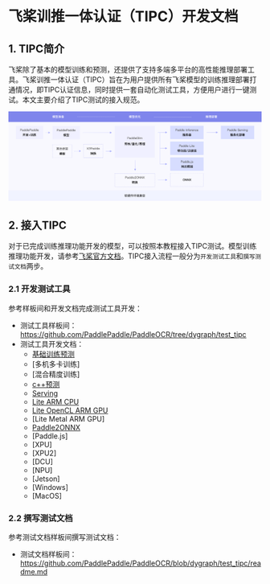# 飞桨训推一体认证（TIPC）开发文档

## 1. TIPC简介

飞桨除了基本的模型训练和预测，还提供了支持多端多平台的高性能推理部署工具。飞桨训推一体认证（TIPC）旨在为用户提供所有飞桨模型的训练推理部署打通情况，即TIPC认证信息，同时提供一套自动化测试工具，方便用户进行一键测试。本文主要介绍了TIPC测试的接入规范。

<div align="center">
    <img src="tipc_guide.png" width="1000">
</div>

## 2. 接入TIPC

对于已完成训练推理功能开发的模型，可以按照本教程接入TIPC测试。模型训练推理功能开发，请参考[飞桨官方文档](https://www.paddlepaddle.org.cn/documentation/docs/zh/guides/index_cn.html)。TIPC接入流程一般分为`开发测试工具`和`撰写测试文档`两步。

### 2.1 开发测试工具

参考样板间和开发文档完成测试工具开发：

- 测试工具样板间：https://github.com/PaddlePaddle/PaddleOCR/tree/dygraph/test_tipc
- 测试工具开发文档：
	- [基础训练预测](./development_specification_docs/train_infer_python.md)
	- [多机多卡训练]
	- [混合精度训练]
	- [c++预测](./development_specification_docs/inference_cpp.md)
	- [Serving](./development_specification_docs/serving.md)
	- [Lite ARM CPU](./development_specification_docs/Lite_arm_cpu_cpp_infer.md)
	- [Lite OpenCL ARM GPU](./development_specification_docs/Lite_arm_gpu_opencl_cpp_infer.md)
	- [Lite Metal ARM GPU]
	- [Paddle2ONNX](./development_specification_docs/paddle2onnx.md)
	- [Paddle.js]
	- [XPU]
	- [XPU2]
	- [DCU]
	- [NPU]
	- [Jetson]
	- [Windows]
	- [MacOS]

### 2.2 撰写测试文档

参考测试文档样板间撰写测试文档：

- 测试文档样板间：https://github.com/PaddlePaddle/PaddleOCR/blob/dygraph/test_tipc/readme.md

